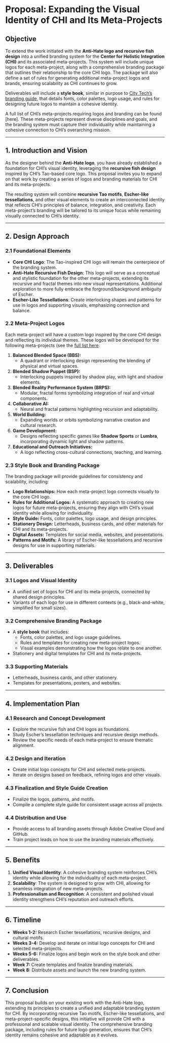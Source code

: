 # Proposal: Expanding the Visual Identity of CHI and Its Meta-Projects  

## Objective  
To extend the work initiated with the **Anti-Hate logo and recursive fish design** into a unified branding system for the **Center for Holistic Integration (CHI)** and its associated meta-projects. This system will include unique logos for each meta-project, along with a comprehensive branding package that outlines their relationship to the core CHI logo. The package will also define a set of rules for generating additional meta-project logos and brands, ensuring scalability as CHI continues to grow.  

Deliverables will include a **style book**, similar in purpose to [City Tech’s branding guide](https://www.citytech.cuny.edu/citytechbranding/CityTechIDbook.pdf), that details fonts, color palettes, logo usage, and rules for designing future logos to maintain a cohesive identity.  

A full list of CHI’s meta-projects requiring logos and branding can be found [here]. These meta-projects represent diverse disciplines and goals, and the branding system must capture their individuality while maintaining a cohesive connection to CHI’s overarching mission.  

---

## 1. Introduction and Vision  

As the designer behind the **Anti-Hate logo**, you have already established a foundation for CHI’s visual identity, leveraging the **recursive fish design** inspired by CHI’s Tao-based core logo. This proposal invites you to expand on that work by creating a series of logos and branding materials for CHI and its meta-projects.  

The resulting system will combine **recursive Tao motifs**, **Escher-like tessellations**, and other visual elements to create an interconnected identity that reflects CHI’s principles of balance, integration, and creativity. Each meta-project’s branding will be tailored to its unique focus while remaining visually connected to CHI’s identity.  

---

## 2. Design Approach  

### 2.1 Foundational Elements  
- **Core CHI Logo**: The Tao-inspired CHI logo will remain the centerpiece of the branding system.  
- **Anti-Hate Recursive Fish Design**: This logo will serve as a conceptual and stylistic foundation for the other meta-projects, extending its recursive and fractal themes into new visual representations. Additional exploration to more fully embrace the forground/background ambiguity of Escher.
- **Escher-Like Tessellations**: Create interlocking shapes and patterns for use in logos and supporting visuals, emphasizing connection and balance.  

### 2.2 Meta-Project Logos  
Each meta-project will have a custom logo inspired by the core CHI design and reflecting its individual themes. These logos will be developed for the following meta-projects (see the [full list here](https://chi-citytech.github.io/Meta-Project.html):  
1. **Balanced Blended Space (BBS):**  
   - A quadrant or interlocking design representing the blending of physical and virtual spaces.  
2. **Blended Shadow Puppet (BSP):**  
   - Interlocking puppets inspired by shadow play, with light and shadow elements.  
3. **Blended Reality Performance System (BRPS):**  
   - Modular, fractal forms symbolizing integration of real and virtual components.  
4. **Collaborative AI:**  
   - Neural and fractal patterns highlighting recursion and adaptability.  
5. **World Building:**  
   - Expanding worlds or orbits symbolizing narrative creation and cultural research.  
6. **Game Development:**  
   - Designs reflecting specific games like **Shadow Sports** or **Lumbra**, incorporating dynamic light and shadow patterns.  
7. **Educational and Outreach Initiatives:**  
   - A logo reflecting cross-cultural connections, teaching, and learning.  

### 2.3 Style Book and Branding Package  
The branding package will provide guidelines for consistency and scalability, including:  
- **Logo Relationships:** How each meta-project logo connects visually to the core CHI logo.  
- **Rules for Additional Logos:** A systematic approach to creating new logos for future meta-projects, ensuring they align with CHI’s visual identity while allowing for individuality.  
- **Style Guide:** Fonts, color palettes, logo usage, and design principles.  
- **Stationery Design:** Letterheads, business cards, and other materials for CHI and its meta-projects.  
- **Digital Assets:** Templates for social media, websites, and presentations.  
- **Patterns and Motifs:** A library of Escher-like tessellations and recursive designs for use in supporting materials.  

---

## 3. Deliverables  

### 3.1 Logos and Visual Identity  
- A unified set of logos for CHI and its meta-projects, connected by shared design principles.  
- Variants of each logo for use in different contexts (e.g., black-and-white, simplified for small sizes).  

### 3.2 Comprehensive Branding Package  
- A **style book** that includes:  
  - Fonts, color palettes, and logo usage guidelines.  
  - Rules and templates for creating new meta-project logos.  
  - Visual examples demonstrating how the logos relate to one another.  
- Stationery and digital templates for CHI and its meta-projects.  

### 3.3 Supporting Materials  
- Letterheads, business cards, and other stationery.  
- Templates for presentations, posters, and websites.  

---

## 4. Implementation Plan  

### 4.1 Research and Concept Development  
- Explore the recursive fish and CHI logos as foundations.  
- Study Escher’s tessellation techniques and recursive design methods.  
- Review the specific needs of each meta-project to ensure thematic alignment.  

### 4.2 Design and Iteration  
- Create initial logo concepts for CHI and selected meta-projects.  
- Iterate on designs based on feedback, refining logos and other visuals.  

### 4.3 Finalization and Style Guide Creation  
- Finalize the logos, patterns, and motifs.  
- Compile a complete style guide for consistent usage across all projects.  

### 4.4 Distribution and Use  
- Provide access to all branding assets through Adobe Creative Cloud and GitHub.  
- Train project leads on how to use the branding materials effectively.  

---

## 5. Benefits  

1. **Unified Visual Identity**: A cohesive branding system reinforces CHI’s identity while allowing for the individuality of each meta-project.  
2. **Scalability**: The system is designed to grow with CHI, allowing for seamless integration of new meta-projects.  
3. **Professionalism and Recognition**: A consistent and polished visual identity strengthens CHI’s reputation and outreach efforts.  

---

## 6. Timeline  

- **Weeks 1-2:** Research Escher tessellations, recursive designs, and cultural motifs.  
- **Weeks 3-4:** Develop and iterate on initial logo concepts for CHI and selected meta-projects.  
- **Weeks 5-6:** Finalize logos and begin work on the style book and other deliverables.  
- **Week 7:** Create templates and finalize branding materials.  
- **Week 8:** Distribute assets and launch the new branding system.  

---

## 7. Conclusion  

This proposal builds on your existing work with the Anti-Hate logo, extending its principles to create a unified and adaptable branding system for CHI. By incorporating recursive Tao motifs, Escher-like tessellations, and meta-project-specific designs, this initiative will provide CHI with a professional and scalable visual identity. The comprehensive branding package, including rules for future logo generation, ensures that CHI’s identity remains cohesive and adaptable as it evolves.
